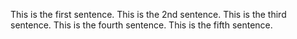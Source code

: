 This is the first sentence. This is the 2nd sentence. 
This is the third sentence. This is the fourth sentence. This is the fifth sentence.
